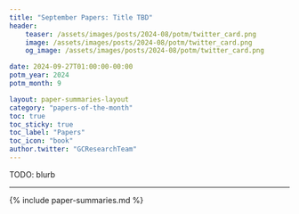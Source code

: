 ```yaml
---
title: "September Papers: Title TBD"
header:
    teaser: /assets/images/posts/2024-08/potm/twitter_card.png
    image: /assets/images/posts/2024-08/potm/twitter_card.png
    og_image: /assets/images/posts/2024-08/potm/twitter_card.png

date: 2024-09-27T01:00:00-00:00
potm_year: 2024
potm_month: 9

layout: paper-summaries-layout
category: "papers-of-the-month"
toc: true
toc_sticky: true
toc_label: "Papers"
toc_icon: "book"
author.twitter: "GCResearchTeam"
---
```


TODO: blurb

---

{% include paper-summaries.md %}
